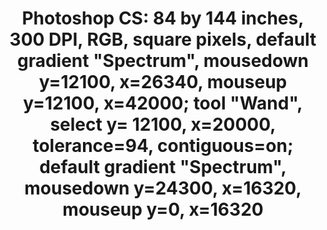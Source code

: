 ---
ee_id_thing: '4389'
site: '1'
type: '2'
inv_num: 2017-042
url: 2017-042-photoshop-cs
title: 'Photoshop CS: 84 by 144 inches, 300 DPI, RGB, square pixels, default gradient
  "Spectrum", mousedown y=12100, x=26340, mouseup y=12100, x=42000; tool "Wand", select
  y= 12100,  x=20000, tolerance=94, contiguous=on; default gradient "Spectrum", mousedown
  y=24300, x=16320, mouseup y=0, x=16320'
year: '2017'
display_year: '2017'
medium: Chromogenic print
dims: 84 x 144 in
pitch: ''
ps: ''
live_url: ''
related: ''
youtube: ''
related_code: ''
imgs: photoshop-cs-2017-042-database-02.jpg
subheading: ''
download: ''
add_credit: ''
commission: ''
layout: things-i-made
---